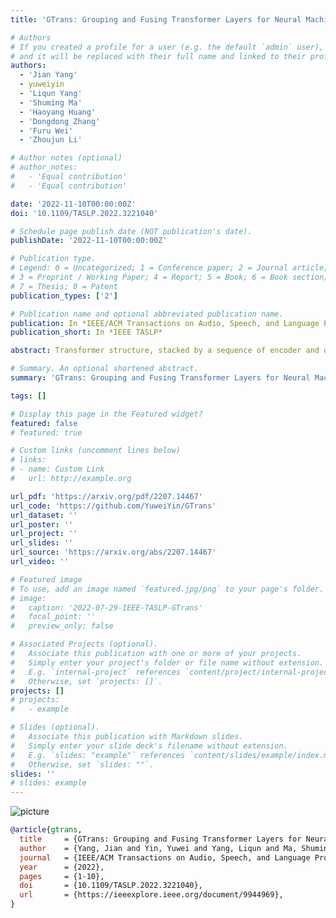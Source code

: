 ```yaml
---
title: 'GTrans: Grouping and Fusing Transformer Layers for Neural Machine Translation'

# Authors
# If you created a profile for a user (e.g. the default `admin` user), write the username (folder name) here
# and it will be replaced with their full name and linked to their profile.
authors:
  - 'Jian Yang'
  - yuweiyin
  - 'Liqun Yang'
  - 'Shuming Ma'
  - 'Haoyang Huang'
  - 'Dongdong Zhang'
  - 'Furu Wei'
  - 'Zhoujun Li'

# Author notes (optional)
# author_notes:
#   - 'Equal contribution'
#   - 'Equal contribution'

date: '2022-11-10T00:00:00Z'
doi: '10.1109/TASLP.2022.3221040'

# Schedule page publish date (NOT publication's date).
publishDate: '2022-11-10T00:00:00Z'

# Publication type.
# Legend: 0 = Uncategorized; 1 = Conference paper; 2 = Journal article;
# 3 = Preprint / Working Paper; 4 = Report; 5 = Book; 6 = Book section;
# 7 = Thesis; 8 = Patent
publication_types: ['2']

# Publication name and optional abbreviated publication name.
publication: In *IEEE/ACM Transactions on Audio, Speech, and Language Processing*
publication_short: In *IEEE TASLP*

abstract: Transformer structure, stacked by a sequence of encoder and decoder network layers, achieves significant development in neural machine translation. However, vanilla Transformer mainly exploits the top-layer representation, assuming the lower layers provide trivial or redundant information and thus ignoring the bottom-layer feature that is potentially valuable. In this work, we propose the Group-Transformer model (GTrans) that flexibly divides multi-layer representations of both encoder and decoder into different groups and then fuses these group features to generate target words. To corroborate the effectiveness of the proposed method, extensive experiments and analytic experiments are conducted on three bilingual translation benchmarks and two multilingual translation tasks, including the IWLST-14, IWLST-17, LDC, WMT-14 and OPUS-100 benchmark. Experimental and analytical results demonstrate that our model outperforms its Transformer counterparts by a consistent gain. Furthermore, it can be successfully scaled up to 60 encoder layers and 36 decoder layers.

# Summary. An optional shortened abstract.
summary: 'GTrans: Grouping and Fusing Transformer Layers for Neural Machine Translation'

tags: []

# Display this page in the Featured widget?
featured: false
# featured: true

# Custom links (uncomment lines below)
# links:
# - name: Custom Link
#   url: http://example.org

url_pdf: 'https://arxiv.org/pdf/2207.14467'
url_code: 'https://github.com/YuweiYin/GTrans'
url_dataset: ''
url_poster: ''
url_project: ''
url_slides: ''
url_source: 'https://arxiv.org/abs/2207.14467'
url_video: ''

# Featured image
# To use, add an image named `featured.jpg/png` to your page's folder.
# image:
#   caption: '2022-07-29-IEEE-TASLP-GTrans'
#   focal_point: ''
#   preview_only: false

# Associated Projects (optional).
#   Associate this publication with one or more of your projects.
#   Simply enter your project's folder or file name without extension.
#   E.g. `internal-project` references `content/project/internal-project/index.md`.
#   Otherwise, set `projects: []`.
projects: []
# projects:
#   - example

# Slides (optional).
#   Associate this publication with Markdown slides.
#   Simply enter your slide deck's filename without extension.
#   E.g. `slides: "example"` references `content/slides/example/index.md`.
#   Otherwise, set `slides: ""`.
slides: ''
# slides: example
---
```


<!-- {{% callout note %}} -->
<!-- Click the _Cite_ button above to demo the feature to enable visitors to import publication metadata into their reference management software. -->
<!-- {{% /callout %}} -->

<!-- {{% callout note %}} -->
<!-- Create your slides in Markdown - click the _Slides_ button to check out the example. -->
<!-- {{% /callout %}} -->

<!-- Supplementary notes can be added here, including [code, math, and images](https://wowchemy.com/docs/writing-markdown-latex/). -->

<script src="https://polyfill.io/v3/polyfill.min.js?features=es6"></script>
<script id="MathJax-script" async src="https://cdn.jsdelivr.net/npm/mathjax@3/es5/tex-mml-chtml.js"></script>
<script> 
MathJax = {
  tex: {
    inlineMath: [['$', '$']],
    processEscapes: true
  }
};
</script>

![picture](https://yuweiyin.com/files/img/2022-11-10-IEEE-TASLP-GTrans.png)

```bibtex
@article{gtrans,
  title     = {GTrans: Grouping and Fusing Transformer Layers for Neural Machine Translation},
  author    = {Yang, Jian and Yin, Yuwei and Yang, Liqun and Ma, Shuming and Huang, Haoyang and Zhang, Dongdong and Wei, Furu and Li, Zhoujun},
  journal   = {IEEE/ACM Transactions on Audio, Speech, and Language Processing},
  year      = {2022},
  pages     = {1-10},
  doi       = {10.1109/TASLP.2022.3221040},
  url       = {https://ieeexplore.ieee.org/document/9944969},
}
```

